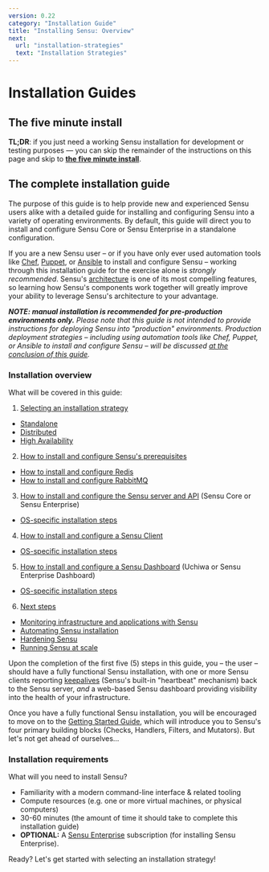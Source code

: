 ```yaml
---
version: 0.22
category: "Installation Guide"
title: "Installing Sensu: Overview"
next:
  url: "installation-strategies"
  text: "Installation Strategies"
---
```


# Installation Guides

## The five minute install

**TL;DR**: if you just need a working Sensu installation for development or
testing purposes &mdash; you can skip the remainder of the instructions on this
page and skip to [**the five minute install**][five-minutes].

## The complete installation guide

The purpose of this guide is to help provide new and experienced Sensu users
alike with a detailed guide for installing and configuring Sensu into a variety
of operating environments. By default, this guide will direct you to install and
configure Sensu Core or Sensu Enterprise in a standalone configuration.

If you are a new Sensu user &ndash; or if you have only ever used automation
tools like [Chef](https://chef.io), [Puppet](https://puppetlabs.com), or
[Ansible](https://www.ansible.com) to install and configure Sensu &ndash;
working through this installation guide for the exercise alone is _strongly
recommended_. Sensu's [architecture](/architecture) is one of its most
compelling features, so learning how Sensu's components work together will
greatly improve your ability to leverage Sensu's architecture to your advantage.

_**NOTE: manual installation is recommended for pre-production environments
only.** Please note that this guide is not intended to provide instructions for
deploying Sensu into "production" environments. Production deployment strategies
&ndash; including using automation tools like Chef, Puppet, or Ansible to
install and configure Sensu &ndash; will be discussed [at the conclusion of this
guide](installation-summary)._

### Installation overview

What will be covered in this guide:

1. [Selecting an installation strategy](installation-strategies)
  - [Standalone](installation-strategies#standalone)
  - [Distributed](installation-strategies#distributed)
  - [High Availability](installation-strategies#high-availability)
2. [How to install and configure Sensu's prerequisites](install-prerequisites)
  - [How to install and configure Redis](install-redis)
  - [How to install and configure RabbitMQ](install-rabbitmq)
3. [How to install and configure the Sensu server and
   API](install-sensu-server-api) (Sensu Core or Sensu Enterprise)
  - [OS-specific installation steps](install-sensu-server-api#platforms)
4. [How to install and configure a Sensu Client](install-sensu-client)
  - [OS-specific installation steps](install-sensu-client#platforms)
5. [How to install and configure a Sensu Dashboard](install-a-dashboard) (Uchiwa
   or Sensu Enterprise Dashboard)
  - [OS-specific installation steps](install-a-dashboard#platforms)
6. [Next steps](installation-summary)
  - [Monitoring infrastructure and applications with Sensu](installation-summary#instrumentation)
  - [Automating Sensu installation](installation-summary#automation)
  - [Hardening Sensu](installation-summary#hardening)
  - [Running Sensu at scale](installation-summary#scaling-sensu)

Upon the completion of the first five (5) steps in this guide, you &ndash; the
user &ndash; should have a fully functional Sensu installation, with one or more
Sensu clients reporting [keepalives](clients) (Sensu's built-in "heartbeat"
mechanism) back to the Sensu server, _and_ a web-based Sensu dashboard providing
visibility into the health of your infrastructure.

Once you have  a fully functional Sensu installation, you will be encouraged to
move on to the  [Getting Started Guide](getting-started-guide), which will
introduce you to  Sensu's four primary building blocks (Checks, Handlers,
Filters, and Mutators). But let's not get ahead of ourselves...

### Installation requirements

What will you need to install Sensu?

- Familiarity with a modern command-line interface & related tooling
- Compute resources (e.g. one or more virtual machines, or physical computers)
- 30-60 minutes (the amount of time it should take to complete this installation guide)
- **OPTIONAL:** A [Sensu Enterprise](/sensu-enterprise) subscription (for
  installing Sensu Enterprise).

Ready? Let's get started with selecting an installation strategy!

[five-minutes]:     the-five-minute-install
